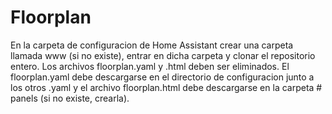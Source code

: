 # Floorplan
En la carpeta de configuracion de Home Assistant crear una carpeta llamada www (si no existe), entrar en dicha carpeta y clonar el repositorio
entero. Los archivos floorplan.yaml y .html deben ser eliminados. El floorplan.yaml debe descargarse en el directorio de configuracion junto a 
los otros .yaml y el archivo floorplan.html debe descargarse en la carpeta # panels (si no existe, crearla).
